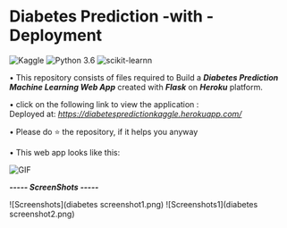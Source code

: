 # Diabetes Prediction -with - Deployment
![Kaggle](https://img.shields.io/badge/Dataset-Kaggle-blue.svg) ![Python 3.6](https://img.shields.io/badge/Python-3.6-brightgreen.svg) ![scikit-learnn](https://img.shields.io/badge/Library-Scikit_Learn-orange.svg)

• This repository consists of files required to Build a ___Diabetes Prediction Machine Learning Web App___ created with ___Flask___ on ___Heroku___ platform.

• click on the following link to view the application :<br />
Deployed at: _https://diabetespredictionkaggle.herokuapp.com/_



• Please do ⭐ the repository, if it helps you anyway

• This web app looks like this:

![GIF](diabetes-prediction.gif)

_**----- ScreenShots -----**_<br />


![Screenshots](diabetes screenshot1.png)
![Screenshots1](diabetes screenshot2.png)
